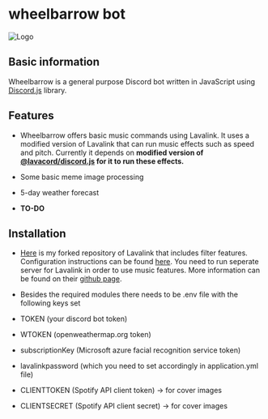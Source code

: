 # wheelbarrow bot

![Logo](https://i.imgur.com/JIk9chf.png)

## Basic information

Wheelbarrow is a general purpose Discord bot written in JavaScript using [Discord.js](https://github.com/discordjs/discord.js) library.

## Features

* Wheelbarrow offers basic music commands using Lavalink. It uses a modified version of Lavalink that can run music effects such as speed and pitch. Currently it depends on **modified version of [@lavacord/discord.js](https://github.com/lavacord/discord.js) for it to run these effects.** 

* Some basic meme image processing 

* 5-day weather forecast

* **TO-DO**

## Installation

* [Here](https://github.com/casko1/Lavalink) is my forked repository of Lavalink that includes filter features. Configuration instructions can be found [here](https://github.com/casko1/Lavalink#server-configuration). You need to run seperate server for Lavalink in order to use music features. More information can be found on their [github page](https://github.com/Frederikam/Lavalink).

* Besides the required modules there needs to be .env file with the following keys set

* TOKEN (your discord bot token)
* WTOKEN (openweathermap.org token)
* subscriptionKey (Microsoft azure facial recognition service token)
* lavalinkpassword (which you need to set accordingly in application.yml file)
* CLIENTTOKEN (Spotify API client token) -> for cover images
* CLIENTSECRET (Spotify API client secret) -> for cover images
